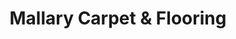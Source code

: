 ---
title: "Mallary Carpet & Flooring"
url: /glen-burnie/mallary-carpet-und-flooring/
shop: Teppiche
---